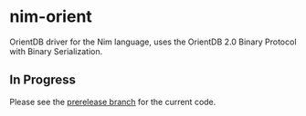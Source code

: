 # nim-orient
OrientDB driver for the Nim language, uses the OrientDB 2.0 Binary Protocol with Binary Serialization.

## In Progress
Please see the [prerelease branch](http://github.com/philip-wernersbach/nim-orient/tree/prerelease) for the current code.
